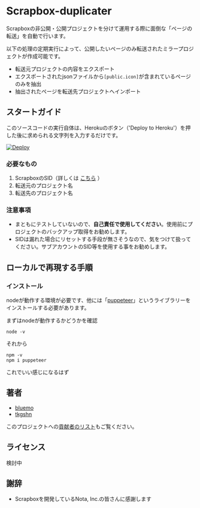 # Scrapbox-duplicater

Scrapboxの非公開・公開プロジェクトを分けて運用する際に面倒な「ページの転送」を自動で行います。

以下の処理の定期実行によって、公開したいページのみ転送されたミラープロジェクトが作成可能です。
- 転送元プロジェクトの内容をエクスポート
- エクスポートされたjsonファイルから`[public.icon]`が含まれているページのみを抽出
- 抽出されたページを転送先プロジェクトへインポート

## スタートガイド

このソースコードの実行自体は、Herokuのボタン（'Deploy to Heroku'）を押した後に求められる文字列を入力するだけです。

[![Deploy](https://www.herokucdn.com/deploy/button.svg)](https://dashboard.heroku.com/new?template=https%3A%2F%2Fgithub.com%2Ftkgshn%2Fscrapbox-duplicater%2Ftree%2Fmaster)

### 必要なもの
1. ScrapboxのSID（詳しくは [こちら](https://scrapbox.io/nishio/Scrapbox%E3%81%AEprivate%E3%83%97%E3%83%AD%E3%82%B8%E3%82%A7%E3%82%AF%E3%83%88%E3%81%AEAPI%E3%82%92%E5%8F%A9%E3%81%8F) ）
2. 転送元のプロジェクト名
3. 転送先のプロジェクト名

### 注意事項

- まともにテストしていないので、**自己責任で使用してください**。使用前にプロジェクトのバックアップ取得をお勧めします。
- SIDは漏れた場合にリセットする手段が無さそうなので、気をつけて扱ってください。サブアカウントのSID等を使用する事をお勧めします。

## ローカルで再現する手順
### インストール

nodeが動作する環境が必要です、他には「[puppeteer](https://pptr.dev/)」というライブラリーをインストールする必要があります。

まずはnodeが動作するかどうかを確認

```
node -v
```

それから

```
npm -v
npm i puppeteer
```

これでいい感じになるはず


## 著者

-   [bluemo](https://twitter.com/blu3mo)
-   [tkgshn](https://twitter.com/tkgshn)

このプロジェクトへの[貢献者のリスト](https://github.com/tkgshn/scrapbox-duplicater/graphs/contributors)もご覧ください。

## ライセンス


検討中

## 謝辞

-   Scrapboxを開発しているNota, Inc.の皆さんに感謝します
